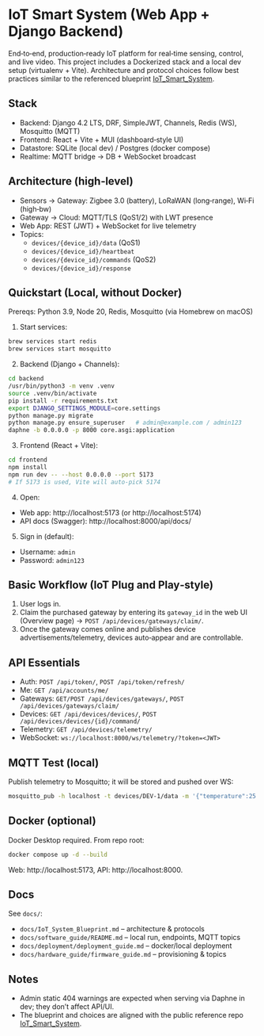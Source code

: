 # IoT Smart System (Web App + Django Backend)

End‑to‑end, production‑ready IoT platform for real‑time sensing, control, and live video. This project includes a Dockerized stack and a local dev setup (virtualenv + Vite). Architecture and protocol choices follow best practices similar to the referenced blueprint [IoT_Smart_System](https://github.com/nimadorostkar/IoT_Smart_System).

## Stack
- Backend: Django 4.2 LTS, DRF, SimpleJWT, Channels, Redis (WS), Mosquitto (MQTT)
- Frontend: React + Vite + MUI (dashboard‑style UI)
- Datastore: SQLite (local dev) / Postgres (docker compose)
- Realtime: MQTT bridge → DB + WebSocket broadcast

## Architecture (high‑level)
- Sensors → Gateway: Zigbee 3.0 (battery), LoRaWAN (long‑range), Wi‑Fi (high‑bw)
- Gateway → Cloud: MQTT/TLS (QoS1/2) with LWT presence
- Web App: REST (JWT) + WebSocket for live telemetry
- Topics:
  - `devices/{device_id}/data` (QoS1)
  - `devices/{device_id}/heartbeat`
  - `devices/{device_id}/commands` (QoS2)
  - `devices/{device_id}/response`

## Quickstart (Local, without Docker)

Prereqs: Python 3.9, Node 20, Redis, Mosquitto (via Homebrew on macOS)

1) Start services:
```bash
brew services start redis
brew services start mosquitto
```

2) Backend (Django + Channels):
```bash
cd backend
/usr/bin/python3 -m venv .venv
source .venv/bin/activate
pip install -r requirements.txt
export DJANGO_SETTINGS_MODULE=core.settings
python manage.py migrate
python manage.py ensure_superuser   # admin@example.com / admin123
daphne -b 0.0.0.0 -p 8000 core.asgi:application
```

3) Frontend (React + Vite):
```bash
cd frontend
npm install
npm run dev -- --host 0.0.0.0 --port 5173
# If 5173 is used, Vite will auto‑pick 5174
```

4) Open:
- Web app: http://localhost:5173 (or http://localhost:5174)
- API docs (Swagger): http://localhost:8000/api/docs/

5) Sign in (default):
- Username: `admin`
- Password: `admin123`

## Basic Workflow (IoT Plug and Play‑style)
1) User logs in.
2) Claim the purchased gateway by entering its `gateway_id` in the web UI (Overview page) → `POST /api/devices/gateways/claim/`.
3) Once the gateway comes online and publishes device advertisements/telemetry, devices auto‑appear and are controllable.

## API Essentials
- Auth: `POST /api/token/`, `POST /api/token/refresh/`
- Me: `GET /api/accounts/me/`
- Gateways: `GET/POST /api/devices/gateways/`, `POST /api/devices/gateways/claim/`
- Devices: `GET /api/devices/devices/`, `POST /api/devices/devices/{id}/command/`
- Telemetry: `GET /api/devices/telemetry/`
- WebSocket: `ws://localhost:8000/ws/telemetry/?token=<JWT>`

## MQTT Test (local)
Publish telemetry to Mosquitto; it will be stored and pushed over WS:
```bash
mosquitto_pub -h localhost -t devices/DEV-1/data -m '{"temperature":25.1,"humidity":44}' -q 1
```

## Docker (optional)
Docker Desktop required. From repo root:
```bash
docker compose up -d --build
```
Web: http://localhost:5173, API: http://localhost:8000.

## Docs
See `docs/`:
- `docs/IoT_System_Blueprint.md` – architecture & protocols
- `docs/software_guide/README.md` – local run, endpoints, MQTT topics
- `docs/deployment/deployment_guide.md` – docker/local deployment
- `docs/hardware_guide/firmware_guide.md` – provisioning & topics

## Notes
- Admin static 404 warnings are expected when serving via Daphne in dev; they don’t affect API/UI.
- The blueprint and choices are aligned with the public reference repo [IoT_Smart_System](https://github.com/nimadorostkar/IoT_Smart_System).
